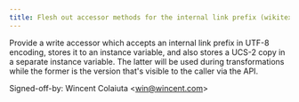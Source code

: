 ```yaml
---
title: Flesh out accessor methods for the internal link prefix (wikitext, 17856f8)
---
```


Provide a write accessor which accepts an internal link prefix in UTF-8 encoding, stores it to an instance variable, and also stores a UCS-2 copy in a separate instance variable. The latter will be used during transformations while the former is the version that's visible to the caller via the API.

Signed-off-by: Wincent Colaiuta &lt;win@wincent.com&gt;
